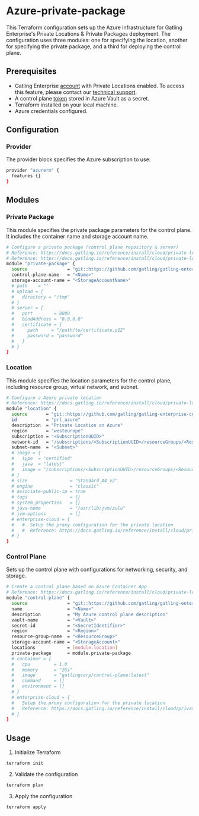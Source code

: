 # Azure-private-package

This Terraform configuration sets up the Azure infrastructure for Gatling Enterprise's Private Locations & Private Packages deployment. The configuration uses three modules: one for specifying the location, another for specifying the private package, and a third for deploying the control plane.

## Prerequisites

- Gatling Enterprise [account](https://auth.gatling.io/auth/realms/gatling/protocol/openid-connect/auth?client_id=gatling-enterprise-cloud-public&response_type=code&scope=openid&redirect_uri=https%3A%2F%2Fcloud.gatling.io%2Fr%2Fgatling) with Private Locations enabled. To access this feature, please contact our [technical support](https://gatlingcorp.atlassian.net/servicedesk/customer/portal/8/group/12/create/59?summary=Private+Locations&description=Contact%20email%3A%20%3Cemail%3E%0A%0AHello%2C%20we%20would%20like%20to%20enable%20the%20private%20locations%20feature%20on%20our%20organization.).
- A control plane [token](https://docs.gatling.io/reference/install/cloud/private-locations/introduction/#token) stored in Azure Vault as a secret.
- Terraform installed on your local machine.
- Azure credentials configured.

## Configuration

### Provider

The provider block specifies the Azure subscription to use:

```sh
provider "azurerm" {
  features {}
}
```

## Modules

### Private Package

This module specifies the private package parameters for the control plane. It includes the container name and storage account name.

```sh
# Configure a private package (control plane repository & server)
# Reference: https://docs.gatling.io/reference/install/cloud/private-locations/private-packages/#gcp-cloud-storage
# Reference: https://docs.gatling.io/reference/install/cloud/private-locations/private-packages/#control-plane-server
module "private-package" {
  source               = "git::https://github.com/gatling/gatling-enterprise-control-plane-deployment//terraform/azure/private-package"
  control-plane-name   = "<Name>"
  storage-account-name = "<StorageAccountName>"
  # path    = ""
  # upload = {
  #   directory = "/tmp"
  # }
  # server = {
  #   port        = 8080
  #   bindAddress = "0.0.0.0"
  #   certificate = {
  #     path     = "/path/to/certificate.p12"
  #     password = "password"
  #   }
  # }
}
```

### Location

This module specifies the location parameters for the control plane, including resource group, virtual network, and subnet.

```sh
# Configure a Azure private location
# Reference: https://docs.gatling.io/reference/install/cloud/private-locations/azure/configuration/#control-plane-configuration-file
module "location" {
  source       = "git::https://github.com/gatling/gatling-enterprise-control-plane-deployment//terraform/azure/location"
  id           = "prl_azure"
  description  = "Private Location on Azure"
  region       = "westeurope"
  subscription = "<SubscriptionUUID>"
  network-id   = "/subscriptions/<SubscriptionUUID>/resourceGroups/<ResourceGroup>/providers/Microsoft.Network/virtualNetworks/<VNet>"
  subnet-name  = "<Subnet>"
  # image = {
  #   type  = "certified"
  #   java  = "latest"
  #   image = "/subscriptions/<SubscriptionUUID>/resourceGroups/<ResourceGroup>/providers/Microsoft.Compute/galleries/customImages/images/<Image>"
  # }
  # size                = "Standard_A4_v2"
  # engine              = "classic"
  # associate-public-ip = true
  # tags                = {}
  # system_properties   = {}
  # java-home           = "/usr/lib/jvm/zulu"
  # jvm-options         = []
  # enterprise-cloud = {
  #   #  Setup the proxy configuration for the private location
  #   #  Reference: https://docs.gatling.io/reference/install/cloud/private-locations/network/#configuring-a-proxy
  # }
}
```

### Control Plane

Sets up the control plane with configurations for networking, security, and storage.

```sh
# Create a control plane based on Azure Container App
# Reference: https://docs.gatling.io/reference/install/cloud/private-locations/azure/installation/
module "control-plane" {
  source               = "git::https://github.com/gatling/gatling-enterprise-control-plane-deployment//terraform/azure/control-plane"
  name                 = "<Name>"
  description          = "My Azure control plane description"
  vault-name           = "<Vault>"
  secret-id            = "<SecretIdentifier>"
  region               = "<Region>"
  resource-group-name  = "<ResourceGroup>"
  storage-account-name = "<StorageAccount>"
  locations            = [module.location]
  private-package      = module.private-package
  # container = {
  #   cpu         = 1.0
  #   memory      = "2Gi"
  #   image       = "gatlingcorp/control-plane:latest"
  #   command     = []
  #   environment = []
  # }
  # enterprise-cloud = {
  #   Setup the proxy configuration for the private location
  #   Reference: https://docs.gatling.io/reference/install/cloud/private-locations/network/#configuring-a-proxy
  # }
}
```

## Usage

1. Initialize Terraform

```console
terraform init
```

2. Validate the configuration

```console
terraform plan
```

3. Apply the configuration

```console
terraform apply
```
